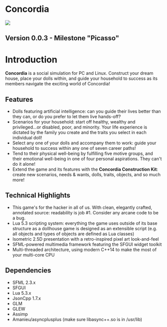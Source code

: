 Concordia
=========

<img src="http://i.imgur.com/3xK1zDE.png">

## Version 0.0.3 - Milestone "Picasso"

# Introduction

**Concordia** is a social simulation for PC and Linux. Construct your dream house, place your dolls within, and guide your household to success as its members navigate the exciting world of Concordia!

## Features

* Dolls featuring artificial intelligence: can you guide their lives better than they can, or do you prefer to let them live hands-off?
* Scenarios for your household: start off healthy, wealthy and privileged...or disabled, poor, and minority. Your life experience is dictated by the family you create and the traits you select in each individual doll!
* Select any one of your dolls and accompany them to work: guide your household to success within any one of seven career paths!
* Tend to their physical well-being by fulfilling five motive groups, and their emotional well-being in one of four personal aspirations. They can't do it alone!
* Extend the game and its features with the **Concordia Construction Kit**: create new scenarios, needs & wants, dolls, traits, objects, and so much more!

## Technical Highlights

* This game's for the hacker in all of us. With clean, elegantly crafted, annotated source: readability is job #1. Consider any arcane code to be a bug.
* Lua 5.3 scripting system: everything the game uses outside of its base structure as a dollhouse game is designed as an extensible script (e.g. all objects and types of objects are defined as Lua classes)
* Isometric 2.5D presentation with a retro-inspired pixel art look-and-feel
* SFML-powered multimedia framework featuring the SFGUI widget toolkit
* Multi-threaded architecture, using modern C++14 to make the most of your multi-core CPU

## Dependencies
* SFML 2.3.x
* SFGUI
* Lua 5.3.x
* JsonCpp 1.7.x
* GLM
* GLEW
* Assimp
* Amanieu/asyncplusplus (make sure libasync++.so is in /usr/lib)
